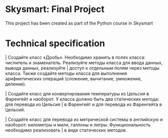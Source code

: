 # Skysmart: Final Project
 This project has been created as part of the Python course in Skysmart

# Technical specification
| Создайте класс «Дробь». Необходимо хранить в полях класса: числитель и знаменатель. Реализуйте методы класса для ввода данных, вывода данных, реализуйте
| доступ к отдельным полям через методы класса. Также создайте методы класса для выполнения арифметических операций (сложение, вычитание, умножение, деление).

| Создайте класс для конвертирования температуры из Цельсия в Фаренгейт и наоборот. У класса должно быть два статических метода: для перевода из Цельсия
| в Фаренгейт и для перевода из Фаренгейта в Цельсий.

| Создайте класс для перевода из метрической системы в английскую и наоборот: километры и мили, галлоны и литры. Функциональность необходимо реализовать
| в виде статических методов.